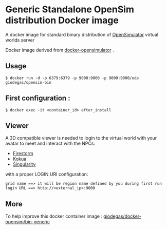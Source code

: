 # Generic Standalone OpenSim distribution Docker image

A docker image for standard binary distribution of [OpenSimulator](http://opensimulator.org) virtual worlds server

Docker image derived from [docker-opensimulator](http://github.com/QuantumObject/docker-opensimulator) .

## Usage

    $ docker run -d -p 6379:6379 -p 9000:9000 -p 9000:9000/udp giodegas/opensim-bin

## First configuration :
    $ docker exec -it <container_id> after_install

## Viewer

A 3D compatible viewer is needed to login to the virtual world with your avatar to meet and interact with the NPCs:

* [Firestorm](http://www.firestormviewer.org)
* [Kokua](http://wiki.kokuaviewer.org/wiki/Kokua/Downloads) 
* [Singularity](http://www.singularityviewer.org/) 

with a proper LOGIN URI configuration:

    grid name ==> it will be region name defined by you during first run
    login URL ==> http://<external_ip>:9000

## More
To help improve this docker container image : [giodegas/docker-opensim/bin-generic](http://github.com/giodegas/docker-opensim/tree/master/bin-generic)
